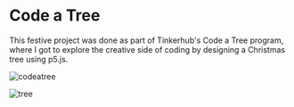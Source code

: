 # Code a Tree
This festive project was done as part of Tinkerhub's Code a Tree program, where I got to explore the creative side of coding by designing a Christmas tree using p5.js.

![codeatree](https://github.com/jumanajouhar/codeatree/assets/106417445/db95355b-361b-44fe-b550-5d3d9d46b43c)

![tree](https://github.com/jumanajouhar/codeatree/assets/106417445/9a9ec156-7c53-43ac-bc6e-6d331b7d478b)
